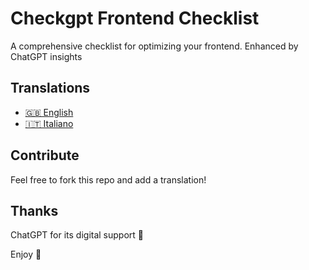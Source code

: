 # Checkgpt Frontend Checklist

A comprehensive checklist for optimizing your frontend. Enhanced by ChatGPT insights

## Translations

- [🇬🇧 English](/en/CHECKLIST.md)
- [🇮🇹 Italiano](/it/CHECKLIST.md)

## Contribute
Feel free to fork this repo and add a translation!

## Thanks

ChatGPT for its digital support :robot:	

Enjoy :punch:
